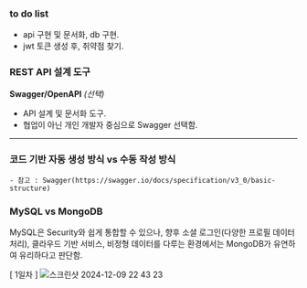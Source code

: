 ### to do list
- api 구현 및 문서화, db 구현.
- jwt 토큰 생성 후, 취약점 찾기.

### REST API 설계 도구

**Swagger/OpenAPI** *(선택)*
- API 설계 및 문서화 도구.
- 협업이 아닌 개인 개발자 중심으로 Swagger 선택함.

---

### 코드 기반 자동 생성 방식 vs 수동 작성 방식

    - 참고 : Swagger(https://swagger.io/docs/specification/v3_0/basic-structure)

### MySQL vs MongoDB
MySQL은 Security와 쉽게 통합할 수 있으나,
향후 소셜 로그인(다양한 프로필 데이터 처리), 클라우드 기반 서비스,
비정형 데이터를 다루는 환경에서는 MongoDB가 유연하여 유리하다고 판단함.

[ 1일차 ]
![스크린샷 2024-12-09 22 43 23](https://github.com/user-attachments/assets/99de67f1-74a3-49f8-9cd4-db1b3221b229)

